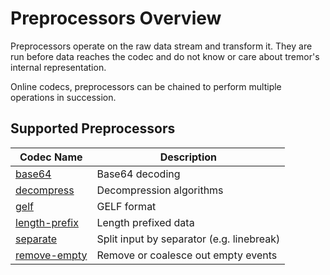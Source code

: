 # Preprocessors Overview

Preprocessors operate on the raw data stream and transform it. They are run before data reaches the codec and do not know or care about tremor's internal representation.

Online codecs, preprocessors can be chained to perform multiple operations in succession.

## Supported Preprocessors

|Codec Name|Description|
|---|---|
|[base64](preprocessors/base64)|Base64 decoding|
|[decompress](preprocessors/decompress)|Decompression algorithms|
|[gelf](preprocessors/gelf)|GELF format|
|[length-prefix](preprocessors/length-prefix)|Length prefixed data|
|[separate](preprocessors/separate)|Split input by separator (e.g. linebreak)|
|[remove-empty](preprocessors/remove-empty)|Remove or coalesce out empty events|

